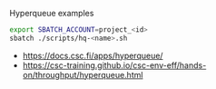 Hyperqueue examples

```bash
export SBATCH_ACCOUNT=project_<id>
sbatch ./scripts/hq-<name>.sh
```

- https://docs.csc.fi/apps/hyperqueue/
- https://csc-training.github.io/csc-env-eff/hands-on/throughput/hyperqueue.html
